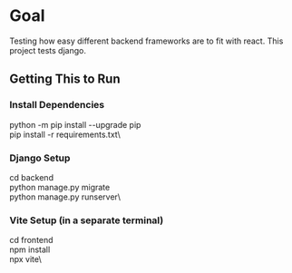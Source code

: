 # Goal

Testing how easy different backend frameworks are to fit with react. This project tests django.

## Getting This to Run

### Install Dependencies

python -m pip install --upgrade pip\
pip install -r requirements.txt\

### Django Setup

cd backend\
python manage.py migrate\
python manage.py runserver\

### Vite Setup (in a separate terminal)

cd frontend\
npm install\
npx vite\
